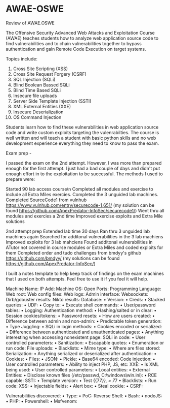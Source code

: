 # AWAE-OSWE
Review of AWAE.OSWE

The Offensive Security Advanced Web Attacks and Exploitation Course (AWAE) teaches students how to analyze web application source code to find vulnerabilities and to chain vulnerabilities together to bypass authentication and gain Remote Code Execution on target systems.

Topics include:
  1. Cross Site Scripting (XSS)
  2. Cross Site Request Forgery (CSRF)
  3. SQL Injection (SQLi)
  4. Blind Boolean Bassed SQLi
  5. Blind Time Based SQLi
  6. Insecure file uploads
  7. Server Side Template Injection (SSTI)
  8. XML External Entities (XXE)
  9. Insecure Deserialization
  10. OS Command Injection

Students learn how to find these vulnerabilities in web application source code and write custom exploits targeting the vulenrabilties. The course is well written and will teach a student with basic python skills and no web development experience everything they need to know to pass the exam.

Exam prep - 

I passed the exam on the 2nd attempt. However, I was more than prepared enough for the first attempt. I just had a bad couple of days and didn't put enough effort in to the exploitation to be successful. The methods I used to prepare were:

Started 90 lab access course\n
Completed all modules and exercise to include all Extra Miles exercies.
Completed the 3 unguided lab machines.
Completed SourceCode1 from vulnhub https://www.vulnhub.com/entry/securecode-1,651/ (my solution can be found https://github.com/ApexPredator-InfoSec/securecode1/)
Went thru all modules and exercies a 2nd time
Improved exercise exploits and Extra Mile solutions

2nd attempt prep
Extended lab time 30 days
Ran thru 3 unguided lab machines again
Searched for additonal vulnerabilities in the 3 lab machiens
Improved exploits for 3 lab mahciens
Found additonal vulnerabilities in ATutor not covered in course modules or Extra Miles and coded exploits for them
Completed order and tudo challenges from bmdyy's github https://github.com/bmdyy/ (my solutions can be found https://github.com/ApexPredator-InfoSec/)

I built a notes template to help keep track of findings on the exam machines that I used on both attempts. Feel free to use it if you feel it will help.

Machine Name:
IP Add:
Machine OS:
Open Ports:
Programming Language:
Web root:
Web config files:
Web logs:
Admin interface:
Websockets:
Dirb/gobuster results:
Nikto results:
Database:
	• Version:
	• Creds:
	• Stacked queries:
	• UDF:
	• Copy to:
	• Execute shell commands:
	• User/password tables:
	• Logging:
Authentication method:
	• Hashing/salted or in clear:
	• Session cookies/tokens:
	• Password resets:
	• How are users created:
	• Difference between admin and non-admin:
	• Predictable token generation:
	• Type Juggling:
	• SQLi in login methods:
	• Cookies encoded or serialized:
	• Difference between authenticated and unauthenticated pages:
	• Anything interesting when accessing nonexistent page:
SQLi in code:
	• User controlled parameters:
	• Sanitization:
	• Escapable quotes:
	• Enumeration or run code:
File uploads:
	• Blacklists:
	• Mime type:
	• Where are files stored:
Serialization:
	• Anything serialized or deserialized after authentication:
	• Cookies:
	• Files:
	• JSON:
	• Pickle:
	• Base64 encoded:
Code injection:
	• User controlled parameters:
	• Ability to inject PHP, JS, etc:
XXE:
	• Is XML being used:
	• User controlled parameters:
	• Local entities:
	• External Entities:
	• Disclose known files (/etc/passwd, C:\windows\win.ini):
	• RCE capable:
SSTI:
	• Template version:
	• Test {{7*7}}, = 7*7
	• Blacklists:
	• Run code:
XSS:
	• Injectable fields:
	• Alert box:
	• Steal cookie:
	• CSRF:

Vulnerabilities discovered:
	• Type:
	• PoC:
Reverse Shell:
	• Bash:
	• nodeJS:
	• PHP:
	• Powershell:
	• Msfvenom:

